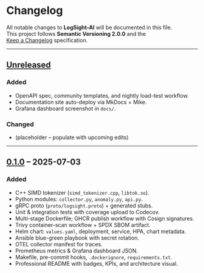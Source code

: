 # Changelog
All notable changes to **LogSight-AI** will be documented in this file.  
This project follows **Semantic Versioning 2.0.0** and the  
[Keep a Changelog](https://keepachangelog.com/en/1.1.0/) specification.

---

## [Unreleased]
### Added
- OpenAPI spec, community templates, and nightly load-test workflow.
- Documentation site auto-deploy via MkDocs + Mike.
- Grafana dashboard screenshot in `docs/`.
### Changed
- (placeholder – populate with upcoming edits)

---

## [0.1.0] – 2025-07-03
### Added
- C++ SIMD tokenizer (`simd_tokenizer.cpp`, `libtok.so`).
- Python modules: `collector.py`, `anomaly.py`, `api.py`.
- gRPC proto (`proto/logsight.proto`) + generated stubs.
- Unit & integration tests with coverage upload to Codecov.
- Multi-stage Dockerfile; GHCR publish workflow with Cosign signatures.
- Trivy container-scan workflow + SPDX SBOM artifact.
- Helm chart: `values.yaml`, deployment, service, HPA, chart metadata.
- Ansible blue-green playbook with secret rotation.
- OTEL collector manifest for traces.
- Prometheus metrics & Grafana dashboard JSON.
- Makefile, pre-commit hooks, `.dockerignore`, `requirements.txt`.
- Professional README with badges, KPIs, and architecture visual.

[Unreleased]: https://github.com/Trojan3877/LogSight-AI/compare/v0.1.0...HEAD  
[0.1.0]: https://github.com/Trojan3877/LogSight-AI/releases/tag/v0.1.0
